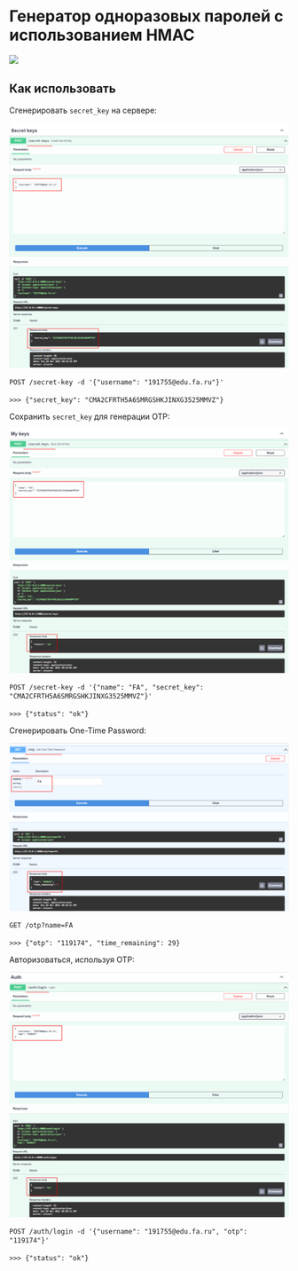 # Генератор одноразовых паролей с использованием HMAC

![](docs/demo.gif)

## Как использовать

Сгенерировать `secret_key` на сервере:

<img src="docs/step_1.png" width="600"/>

```
POST /secret-key -d '{"username": "191755@edu.fa.ru"}'

>>> {"secret_key": "CMA2CFRTH5A6SMRGSHKJINXG3525MMVZ"}
```

Сохранить `secret_key` для генерации OTP:

<img src="docs/step_2.png" width="600"/>

```
POST /secret-key -d '{"name": "FA", "secret_key": "CMA2CFRTH5A6SMRGSHKJINXG3525MMVZ"}'

>>> {"status": "ok"}
```

Сгенерировать One-Time Password:

<img src="docs/step_3.png" width="600"/>

```
GET /otp?name=FA

>>> {"otp": "119174", "time_remaining": 29}
```

Авторизоваться, используя OTP:

<img src="docs/step_4.png" width="600"/>

```
POST /auth/login -d '{"username": "191755@edu.fa.ru", "otp": "119174"}'

>>> {"status": "ok"}
```
